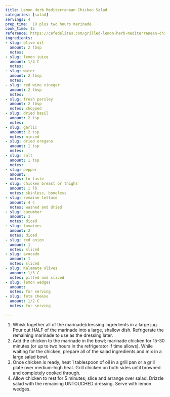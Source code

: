 ```yaml
---
title: Lemon Herb Mediterranean Chicken Salad
categories: [salad]
servings: 4
prep_time:  10 plus two hours marinade
cook_time: 15
reference: https://cafedelites.com/grilled-lemon-herb-mediterranean-chicken-salad-recipe/
ingredients:
- slug: olive oil
  amount: 2 tbsp
  notes:
- slug: lemon juice
  amount: 1/4 C
  notes:
- slug: water
  amount: 2 tbsp
  notes:
- slug: red wine vinegar
  amount: 2 tbsp
  notes:
- slug: fresh parsley
  amount: 2 tbsp
  notes: chopped
- slug: dried basil
  amount: 2 tsp
  notes:
- slug: garlic
  amount: 2 tsp
  notes: minced
- slug: dried oregano
  amount: 1 tsp
  notes:
- slug: salt
  amount: 1 tsp
  notes:
- slug: pepper
  amount:
  notes: to taste
- slug: chicken breast or thighs
  amount: 1 lb
  notes: skinless, boneless
- slug: romaine lettuce
  amount: 4 C
  notes: washed and dried
- slug: cucumber
  amount: 1
  notes: diced
- slug: tomatoes
  amount: 2
  notes: diced
- slug: red onion
  amount: 1
  notes: sliced
- slug: avocado
  amount: 1
  notes: sliced
- slug: Kalamata olives
  amount: 1/3 C
  notes: pitted and sliced
- slug: lemon wedges
  amount:
  notes: for serving
- slug: feta cheese
  amount: 1/2 C
  notes: for serving

---
```


1. Whisk together all of the marinade/dressing ingredients in a large jug. Pour out HALF of the marinade into a large, shallow dish. Refrigerate the remaining marinade to use as the dressing later.
2. Add the chicken to the marinade in the bowl; marinade chicken for 15-30 minutes (or up to two hours in the refrigerator if time allows). While waiting for the chicken, prepare all of the salad ingredients and mix in a large salad bowl.
3. Once chicken is ready, heat 1 tablespoon of oil in a grill pan or a grill plate over medium-high heat. Grill chicken on both sides until browned and completely cooked through.
4. Allow chicken to rest for 5 minutes; slice and arrange over salad. Drizzle salad with the remaining UNTOUCHED dressing. Serve with lemon wedges.
